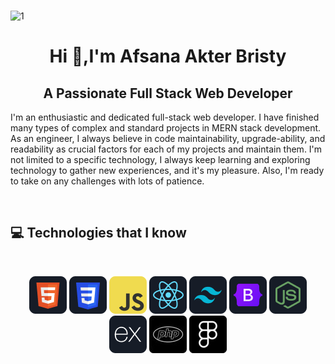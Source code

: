 ###  

![1](https://user-images.githubusercontent.com/84661296/206389416-9b91054e-c601-4941-b1c2-5f2c69eca9e1.gif)

<h1 align="center">Hi 👋,I'm Afsana Akter Bristy</h1> 
<h2 align="center">A Passionate Full Stack Web Developer </h2>

I'm an enthusiastic and dedicated full-stack web developer. I have finished many types of complex and standard projects in MERN stack development. As an engineer, I always believe in code maintainability, upgrade-ability, and readability as crucial factors for each of my projects and maintain them. I'm not limited to a specific technology, I always keep learning and exploring technology to gather new experiences, and it's my pleasure. Also, I'm ready to take on any challenges with lots of patience.


<br />

## :computer: Technologies that I know
<br>
<p align="center">
<img src="/icons/HTML.png"/>
<img src="/icons/css.png"/>
<img src="/icons/JavaScript.png"/>
<img src="/icons/react.png"/>
<img src="/icons/tailwind.png"/>
<img src="/icons/Bootsrap.png"/>
<img src="/icons/node.png"/>
<img src="/icons/express.png"/>
<img src="/icons/php.jpg"/>
<img src="/icons/figma.png"/>
</p><br/>


<!--
**afsanaakterbristy/afsanaakterbristy** is a ✨ _special_ ✨ repository because its `README.md` (this file) appears on your GitHub profile.

Here are some ideas to get you started:

- 🔭 I’m currently working on ...
- 🌱 I’m currently learning ...
- 👯 I’m looking to collaborate on ...
- 🤔 I’m looking for help with ...
- 💬 Ask me about ...
- 📫 How to reach me: ...
- 😄 Pronouns: ...
- ⚡ Fun fact: ...
-->
